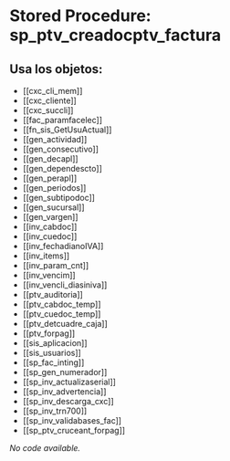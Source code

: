# Stored Procedure: sp_ptv_creadocptv_factura

## Usa los objetos:
- [[cxc_cli_mem]]
- [[cxc_cliente]]
- [[cxc_succli]]
- [[fac_paramfacelec]]
- [[fn_sis_GetUsuActual]]
- [[gen_actividad]]
- [[gen_consecutivo]]
- [[gen_decapl]]
- [[gen_dependescto]]
- [[gen_perapl]]
- [[gen_periodos]]
- [[gen_subtipodoc]]
- [[gen_sucursal]]
- [[gen_vargen]]
- [[inv_cabdoc]]
- [[inv_cuedoc]]
- [[inv_fechadianoIVA]]
- [[inv_items]]
- [[inv_param_cnt]]
- [[inv_vencim]]
- [[inv_vencli_diasiniva]]
- [[ptv_auditoria]]
- [[ptv_cabdoc_temp]]
- [[ptv_cuedoc_temp]]
- [[ptv_detcuadre_caja]]
- [[ptv_forpag]]
- [[sis_aplicacion]]
- [[sis_usuarios]]
- [[sp_fac_inting]]
- [[sp_gen_numerador]]
- [[sp_inv_actualizaserial]]
- [[sp_inv_advertencia]]
- [[sp_inv_descarga_cxc]]
- [[sp_inv_trn700]]
- [[sp_inv_validabases_fac]]
- [[sp_ptv_cruceant_forpag]]

*No code available.*

